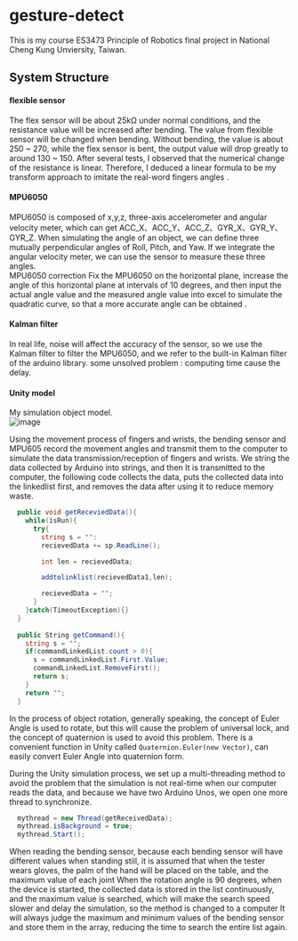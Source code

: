 # gesture-detect
This is my course ES3473 Principle of Robotics final project in National Cheng Kung Unviersity, Taiwan.
## System Structure
#### flexible sensor
The flex sensor will be about 25kΩ under normal conditions, and the resistance value will be increased after bending. The value from flexible sensor will be changed when bending. Without bending, the value is about 250 ~ 270, while the flex sensor is bent, the output value will drop greatly to around 130 ~ 150. After several tests, I observed that the numerical change of the resistance is linear. Therefore, I deduced a linear formula to be my transform approach to imitate the real-word fingers angles . 

#### MPU6050 
MPU6050 is composed of x,y,z, three-axis accelerometer and angular velocity meter, which can get ACC_X、ACC_Y、ACC_Z、GYR_X、GYR_Y、GYR_Z. When simulating the angle of an object, we can define three mutually perpendicular angles of Roll, Pitch, and Yaw. If we integrate the angular velocity meter, we can use the sensor to measure these three angles.   
MPU6050 correction
Fix the MPU6050 on the horizontal plane, increase the angle of this horizontal plane at intervals of 10 degrees, and then input the actual angle value and the measured angle value into excel to simulate the quadratic curve, so that a more accurate angle can be obtained .

#### Kalman filter
In real life, noise will affect the accuracy of the sensor, so we use the Kalman filter to filter the MPU6050, and we refer to the built-in Kalman filter of the arduino library.
some unsolved problem : computing time cause the delay.
#### Unity model
My simulation object model.  
![image](https://user-images.githubusercontent.com/63724884/218973160-b98e7b59-00f7-4b05-9713-4290fe89e0b7.png)

Using the movement process of fingers and wrists, the bending sensor and MPU605 record the movement angles and transmit them to the computer to simulate the data transmission/reception of fingers and wrists. We string the data collected by Arduino into strings, and then It is transmitted to the computer, the following code collects the data, puts the collected data into the linkedlist first, and removes the data after using it to reduce memory waste.  

```C#
  public void getReceviedData(){
    while(isRun){
      try{
        string s = "":
        recievedData += sp.ReadLine();

        int len = recievedData;

        addtolinklist(recievedData1,len);

        recievedData = "";
      }
    }catch(TimeoutException){}
  }
  
  public String getCommand(){
    string s = "";
    if(commandLinkedList.count > 0){
      s = commandLinkedList.First.Value;
      commandLinkedList.RemoveFirst();
      return s;
    }
    return "";
  }
```
In the process of object rotation, generally speaking, the concept of Euler Angle is used to rotate, but this will cause the problem of universal lock, and the concept of quaternion is used to avoid this problem. There is a convenient function in Unity called `Quaternion.Euler(new Vector)`, can easily convert Euler Angle into quaternion form.

During the Unity simulation process, we set up a multi-threading method to avoid the problem that the simulation is not real-time when our computer reads the data, and because we have two Arduino Unos, we open one more thread to synchronize.
```C#
  mythread = new Thread(getReceivedData);
  mythread.isBackground = true;
  mythread.Start();
```
When reading the bending sensor, because each bending sensor will have different values when standing still, it is assumed that when the tester wears gloves, the palm of the hand will be placed on the table, and the maximum value of each joint When the rotation angle is 90 degrees, when the device is started, the collected data is stored in the list continuously, and the maximum value is searched, which will make the search speed slower and delay the simulation, so the method is changed to a computer It will always judge the maximum and minimum values of the bending sensor and store them in the array, reducing the time to search the entire list again.
